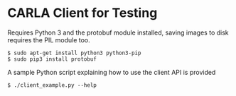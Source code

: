 CARLA Client for Testing
========================

Requires Python 3 and the protobuf module installed, saving images to disk
requires the PIL module too.

    $ sudo apt-get install python3 python3-pip
    $ sudo pip3 install protobuf

A sample Python script explaining how to use the client API is provided

    $ ./client_example.py --help
